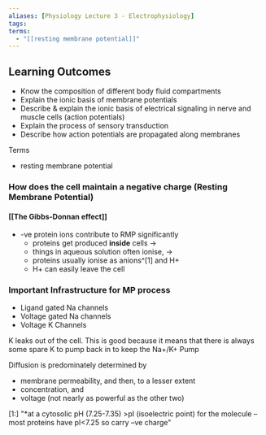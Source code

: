 ```yaml
---
aliases: [Physiology Lecture 3 - Electrophysiology]
tags: 
terms:
  - "[[resting membrane potential]]"
---
```


## Learning Outcomes
- Know the composition of different body fluid compartments
- Explain the ionic basis of membrane potentials
- Describe & explain the ionic basis of electrical signaling in nerve and muscle cells (action potentials)
- Explain the process of sensory transduction
- Describe how action potentials are propagated along membranes


Terms
- resting membrane potential

### How does the cell maintain a negative charge (Resting Membrane Potential)
#### [[The Gibbs-Donnan effect]]
- -ve protein ions contribute to RMP significantly
	- proteins get produced **inside** cells -> 
	- things in aqueous solution often ionise, ->
	- proteins usually ionise as anions^[1] and H+
	- H+ can easily leave the cell


### Important Infrastructure for MP process
- Ligand gated Na channels
- Voltage gated Na channels
- Voltage K Channels


K leaks out of the cell. This is good because it means that there is always some spare K to pump back in to keep the Na+/K+ Pump 

Diffusion is predominately determined by 
- membrane permeability, and then, to a lesser extent 
- concentration, and
- voltage (not nearly as powerful as the other two)





[1:] "*at a cytosolic pH (7.25-7.35) >pI (isoelectric point) for the
molecule – most proteins have pI<7.25 so carry –ve charge"
